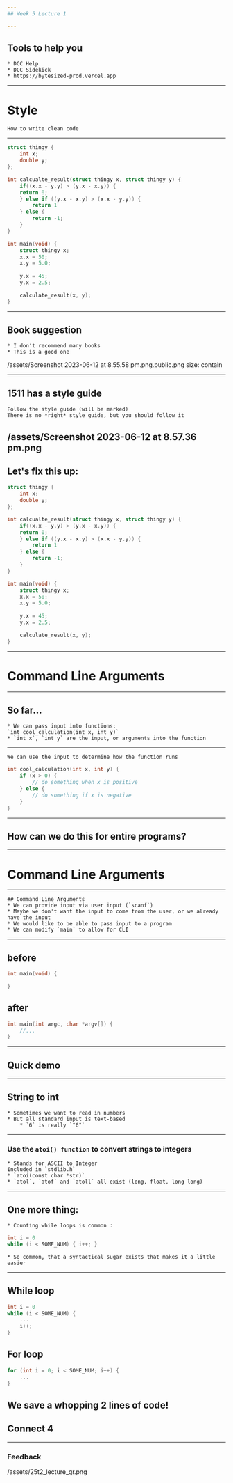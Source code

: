 ```yaml
---
## Week 5 Lecture 1

---
```

## Tools to help you
	* DCC Help 
	* DCC Sidekick
	* https://bytesized-prod.vercel.app
---

# Style
	How to write clean code
---
```c
struct thingy {
	int x;
	double y;
};

int calcualte_result(struct thingy x, struct thingy y) {
	if((x.x - y.y) > (y.x - x.y)) {
	return 0;
	} else if ((y.x - x.y) > (x.x - y.y)) {
		return 1
	} else {
		return -1;
	}
}

int main(void) {
	struct thingy x;
	x.x = 50;
	x.y = 5.0;
	
	y.x = 45;
	y.x = 2.5;

	calculate_result(x, y);
}
```
---
## Book suggestion
	* I don't recommend many books
	* This is a good one

/assets/Screenshot 2023-06-12 at 8.55.58 pm.png.public.png
size: contain

---
## 1511 has a style guide
	Follow the style guide (will be marked)
	There is no *right* style guide, but you should follow it

/assets/Screenshot 2023-06-12 at 8.57.36 pm.png
---
## Let's fix this up:
```c
struct thingy {
	int x;
	double y;
};

int calcualte_result(struct thingy x, struct thingy y) {
	if((x.x - y.y) > (y.x - x.y)) {
	return 0;
	} else if ((y.x - x.y) > (x.x - y.y)) {
		return 1
	} else {
		return -1;
	}
}

int main(void) {
	struct thingy x;
	x.x = 50;
	x.y = 5.0;
	
	y.x = 45;
	y.x = 2.5;

	calculate_result(x, y);
}
```
---
# Command Line Arguments
---
## So far...
	* We can pass input into functions:
	`int cool_calculation(int x, int y)`
	* `int x`, `int y` are the input, or arguments into the function
---
	We can use the input to determine how the function runs
```c
int cool_calculation(int x, int y) {
	if (x > 0) {
		// do something when x is positive
	} else {
		// do something if x is negative
	}
}
```
---
## How can we do this for entire programs?
---
# Command Line Arguments
---
	## Command Line Arguments 
	* We can provide input via user input (`scanf`)
	* Maybe we don't want the input to come from the user, or we already have the input
	* We would like to be able to pass input to a program
	* We can modify `main` to allow for CLI
---
## before
```c
int main(void) {

}
```
## after
```c
int main(int argc, char *argv[]) {
	//...
}
```
---
## Quick demo
---
## String to int
	* Sometimes we want to read in numbers
	* But all standard input is text-based
		* `6` is really `"6"`
---
### Use the `atoi() function` to convert strings to integers
	* Stands for ASCII to Integer 
	Included in `stdlib.h`
	* `atoi(const char *str)`
	* `atol`, `atof` and `atoll` all exist (long, float, long long)
---
## One more thing:
	* Counting while loops is common :
```c
int i = 0
while (i < SOME_NUM) { i++; }
```
	* So common, that a syntactical sugar exists that makes it a little easier
---
## While loop
```c
int i = 0
while (i < SOME_NUM) {
	...
	i++;
}
```
## For loop
```c
for (int i = 0; i < SOME_NUM; i++) {
	...
}
```
We save a whopping 2 lines of code!
---
## Connect 4
---
### Feedback
/assets/25t2_lecture_qr.png

